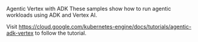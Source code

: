 Agentic Vertex with ADK
These samples show how to run agentic workloads using ADK and Vertex AI.

Visit https://cloud.google.com/kubernetes-engine/docs/tutorials/agentic-adk-vertex to follow the tutorial.